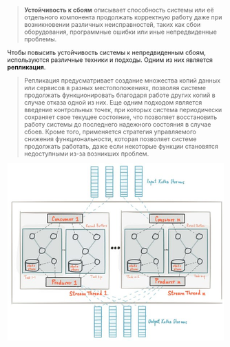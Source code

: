> **Устойчивость к сбоям** описывает способность системы или её отдельного компонента продолжать корректную работу даже при возникновении различных неисправностей, таких как сбои оборудования, программные ошибки или иные непредвиденные проблемы.

Чтобы повысить устойчивость системы к непредвиденным сбоям, используются различные техники и подходы. Одним из них является **репликация**.

> Репликация предусматривает создание множества копий данных или сервисов в разных местоположениях, позволяя системе продолжать функционировать благодаря работе других копий в случае отказа одной из них.
> Еще одним подходом является введение контрольных точек, при которых система периодически сохраняет свое текущее состояние, что позволяет восстановить работу системы до последнего надежного состояния в случае сбоев.
> Кроме того, применяется стратегия управляемого снижения функциональности, которая позволяет системе продолжать работать, даже если некоторые функции становятся недоступными из-за возникших проблем.

![Untitled](image-storage/Untitled%201.png)